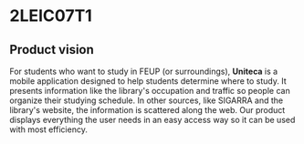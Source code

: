# 2LEIC07T1

## Product vision

For students who want to study in FEUP (or surroundings), **Uniteca** is a mobile application designed to help students determine where to study. It presents information like the library's occupation and traffic so people can organize their studying schedule.
In other sources, like SIGARRA and the library's website, the information is scattered along the web. Our product displays everything the user needs in an easy access way so it can be used with most efficiency.
